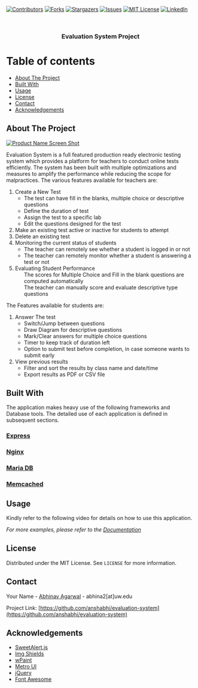 <!--
*** Thanks for checking out the Best-README-Template. If you have a suggestion
*** that would make this better, please fork the repo and create a pull request
*** or simply open an issue with the tag "enhancement".
*** Thanks again! Now go create something AMAZING! :D
-->



<!-- PROJECT SHIELDS -->
<!--
*** I'm using markdown "reference style" links for readability.
*** Reference links are enclosed in brackets [ ] instead of parentheses ( ).
*** See the bottom of this document for the declaration of the reference variables
*** for contributors-url, forks-url, etc. This is an optional, concise syntax you may use.
*** https://www.markdownguide.org/basic-syntax/#reference-style-links
-->
[![Contributors][contributors-shield]][contributors-url]
[![Forks][forks-shield]][forks-url]
[![Stargazers][stars-shield]][stars-url]
[![Issues][issues-shield]][issues-url]
[![MIT License][license-shield]][license-url]
[![LinkedIn][linkedin-shield]][linkedin-url]



<!-- PROJECT LOGO -->
<br />
<p align="center">
  <a href="https://github.com/anshabhi/evaluation-system">
  <!--  <img src="images/logo.png" alt="Logo" width="80" height="80"> -->
  </a>

  <h3 align="center"> Evaluation System Project</h3>
</p>



# Table of contents

- [About The Project](#about-the-project)
- [Built With](#built-with)
- [Usage](#usage)
- [License](#license)
- [Contact](#contact)
- [Acknowledgements](#acknowledgements)



<!-- ABOUT THE PROJECT -->
## About The Project

[![Product Name Screen Shot][product-screenshot]](https://example.com)

Evaluation System is a full featured production ready electronic testing system which provides a platform for teachers to conduct online tests efficiently. The system has been built with multiple optimizations and measures to amplify the performance while reducing the scope for malpractices. The various features available for teachers are:

<ol>
<li> Create a New Test
<ul>
<li>The test can have fill in the blanks, multiple choice or descriptive questions </li>
<li>Define the duration of test</li>
<li>Assign the test to a specific lab</li>
<li>Edit the questions designed for the test</li>
</ul>
</li>
<li> Make an existing test active or inactive for students to attempt </li>
<li> Delete an existing test </li>
<li> Monitoring the current status of students
<ul><li> The teacher can remotely see whether a student is logged in or not </li>
<li> The teacher can remotely monitor whether a student is answering a test or not </li>
</ul>
 </li>
 <li> Evaluating Student Performance
 <ul> The scores for Multiple Choice and Fill in the blank questions are computed automatically </ul>
 <ul> The teacher can manually score and evaluate descriptive type questions </ul>
  </li>
</ol>

The Features available for students are:

<ol>
<li> Answer The test 
<ul><li>
Switch/Jump between questions
</li>
<li> Draw Diagram for descriptive questions </li>
<li> Mark/Clear answers for multiple choice questions </li>
<li> Timer to keep track of duration left </li>
<li> Option to submit test before completion, in case someone wants to submit early </li>
</ul>

</li>
<li> View previous results
<ul><li> Filter and sort the results by class name and date/time </li>
<li>Export results as PDF or CSV file </li>
 </ul>
 </li>
</ol>

## Built With

The application makes heavy use of the following frameworks and Database tools. The detailed use of each application is defined in subsequent sections.
### [Express](https://expressjs.com/)
### [Nginx](https://www.nginx.com/)
### [Maria DB](https://mariadb.org/)
### [Memcached](https://memcached.org/)



<!-- USAGE EXAMPLES -->
## Usage

Kindly refer to the following video for details on how to use this application.

_For more examples, please refer to the [Documentation](https://example.com)_



<!-- LICENSE -->
## License

Distributed under the MIT License. See `LICENSE` for more information.



<!-- CONTACT -->
## Contact

Your Name - [Abhinav Agarwal](https://www.linkedin.com/in/mrabhinavagarwal/?_l=en_US) - abhina2[at]uw.edu

Project Link: [https://github.com/anshabhi/evaluation-system](https://github.com/anshabhi/evaluation-system)



<!-- ACKNOWLEDGEMENTS -->
## Acknowledgements
* [SweetAlert.js](https://sweetalert2.github.io/)
* [Img Shields](https://shields.io)
* [wPaint](http://wpaint.websanova.com/)
* [Metro UI](https://metroui.org.ua/)
* [jQuery](https://jquery.com/)
* [Font Awesome](https://fontawesome.com)





<!-- MARKDOWN LINKS & IMAGES -->
<!-- https://www.markdownguide.org/basic-syntax/#reference-style-links -->
[contributors-shield]: https://img.shields.io/github/contributors/anshabhi/evaluation-system.svg?style=for-the-badge
[contributors-url]: https://github.com/anshabhi/evaluation-system/graphs/contributors
[forks-shield]: https://img.shields.io/github/forks/anshabhi/evaluation-system.svg?style=for-the-badge
[forks-url]: https://github.com/anshabhi/evaluation-system/network/members
[stars-shield]: https://img.shields.io/github/stars/anshabhi/evaluation-system.svg?style=for-the-badge
[stars-url]: https://github.com/anshabhi/evaluation-system/stargazers
[issues-shield]: https://img.shields.io/github/issues/anshabhi/evaluation-system.svg?style=for-the-badge
[issues-url]: https://github.com/anshabhi/evaluation-system/issues
[license-shield]: https://img.shields.io/github/license/anshabhi/evaluation-system.svg?style=for-the-badge
[license-url]: https://github.com/anshabhi/evaluation-system/blob/master/LICENSE.txt
[linkedin-shield]: https://img.shields.io/badge/-LinkedIn-black.svg?style=for-the-badge&logo=linkedin&colorB=555
[linkedin-url]: https://linkedin.com/in/mrabhinavagarwal
[product-screenshot]: images/screenshot.png
